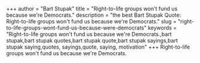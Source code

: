 +++
author = "Bart Stupak"
title = "Right-to-life groups won't fund us because we're Democrats."
description = "the best Bart Stupak Quote: Right-to-life groups won't fund us because we're Democrats."
slug = "right-to-life-groups-wont-fund-us-because-were-democrats"
keywords = "Right-to-life groups won't fund us because we're Democrats.,bart stupak,bart stupak quotes,bart stupak quote,bart stupak sayings,bart stupak saying,quotes, sayings,quote, saying, motivation"
+++
Right-to-life groups won't fund us because we're Democrats.
